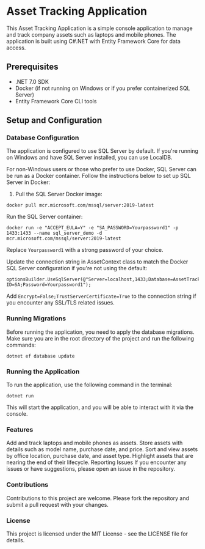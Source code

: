 # Asset Tracking Application

This Asset Tracking Application is a simple console application to manage and track company assets such as laptops and mobile phones. The application is built using C#.NET with Entity Framework Core for data access.

## Prerequisites

- .NET 7.0 SDK
- Docker (if not running on Windows or if you prefer containerized SQL Server)
- Entity Framework Core CLI tools

## Setup and Configuration

### Database Configuration

The application is configured to use SQL Server by default. If you're running on Windows and have SQL Server installed, you can use LocalDB.

For non-Windows users or those who prefer to use Docker, SQL Server can be run as a Docker container. Follow the instructions below to set up SQL Server in Docker:

1. Pull the SQL Server Docker image:

```
docker pull mcr.microsoft.com/mssql/server:2019-latest
```

Run the SQL Server container:

```
docker run -e "ACCEPT_EULA=Y" -e "SA_PASSWORD=Yourpassword1" -p 1433:1433 --name sql_server_demo -d mcr.microsoft.com/mssql/server:2019-latest
```

Replace `Yourpassword1` with a strong password of your choice.

Update the connection string in AssetContext class to match the Docker SQL Server configuration if you're not using the default:

```
optionsBuilder.UseSqlServer(@"Server=localhost,1433;Database=AssetTrackingDb;User ID=SA;Password=Yourpassword1");
```
Add `Encrypt=False;TrustServerCertificate=True` to the connection string if you encounter any SSL/TLS related issues.

### Running Migrations

Before running the application, you need to apply the database migrations. Make sure you are in the root directory of the project and run the following commands:


```dotnet ef migrations add InitialCreate
dotnet ef database update
```


### Running the Application
To run the application, use the following command in the terminal:

```
dotnet run
```
This will start the application, and you will be able to interact with it via the console.

### Features

Add and track laptops and mobile phones as assets.
Store assets with details such as model name, purchase date, and price.
Sort and view assets by office location, purchase date, and asset type.
Highlight assets that are nearing the end of their lifecycle.
Reporting Issues
If you encounter any issues or have suggestions, please open an issue in the repository.

### Contributions

Contributions to this project are welcome. Please fork the repository and submit a pull request with your changes.

### License

This project is licensed under the MIT License - see the LICENSE file for details.
